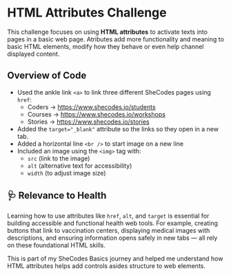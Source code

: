 # HTML Attributes Challenge
This challenge focuses on using **HTML attributes** to activate texts into pages in a basic web page. Atributes add more functionality and meaning to basic HTML elements, modify how they behave or even help channel displayed content.

## Overview of Code
- Used the ankle link `<a>` to link three different SheCodes pages using `href`:
  - Coders → https://www.shecodes.io/students
  - Courses → https://www.shecodes.io/workshops
  - Stories → https://www.shecodes.io/stories
- Added the `target="_blank"` attribute so the links so they open in a new tab.
- Added a horizontal line `<br />` to start image on a new line
- Included an image using the `<img>` tag with:
  - `src` (link to the image)
  - `alt` (alternative text for accessibility)
  - `width` (to adjust image size)

## 🩺 Relevance to Health

Learning how to use attributes like `href`, `alt`, and `target` is essential for building accessible and functional health web tools. For example, creating buttons that link to vaccination centers, displaying medical images with descriptions, and ensuring information opens safely in new tabs — all rely on these foundational HTML skills.

This is part of my SheCodes Basics journey and helped me understand how HTML attributes helps add controls asides structure to web elements.

